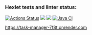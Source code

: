 ### Hexlet tests and linter status:
[![Actions Status](https://github.com/NowUKnow1/java-project-73/workflows/hexlet-check/badge.svg)](https://github.com/NowUKnow1/java-project-73/actions)
<a href="https://codeclimate.com/github/NowUKnow1/java-project-73/maintainability"><img src="https://api.codeclimate.com/v1/badges/acc5ad764473b4c79e1c/maintainability" /></a>
<a href="https://codeclimate.com/github/NowUKnow1/java-project-73/test_coverage"><img src="https://api.codeclimate.com/v1/badges/acc5ad764473b4c79e1c/test_coverage" /></a>
[![Java CI](https://github.com/NowUKnow1/java-project-73/actions/workflows/main.yml/badge.svg)](https://github.com/NowUKnow1/java-project-73/actions/workflows/main.yml)

https://task-manager-7f8t.onrender.com
